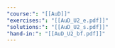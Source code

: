 ```yaml
---
"course:": "[[AuD]]"
"exercises:": "[[AuD_U2_e.pdf]]"
"solutions:": "[[AuD_U2_s.pdf]]"
"hand-in:": "[[AuD_U2_bf.pdf]]"
---
```

